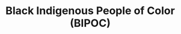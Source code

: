---
title: Black Indigenous People of Color (BIPOC)
slug: black-indigenous-people-of-color
defined: false
---